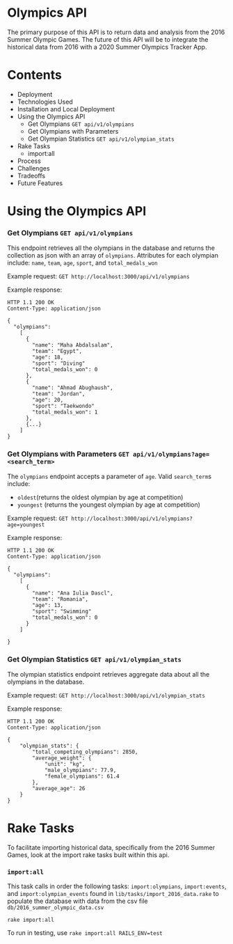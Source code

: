 # Olympics API

The primary purpose of this API is to return data and analysis from the 2016 Summer Olympic Games. The future of this API will be to integrate the historical data from 2016 with a 2020 Summer Olympics Tracker App.

# Contents
- Deployment
- Technologies Used
- Installation and Local Deployment
- Using the Olympics API
  - Get Olympians `GET api/v1/olympians`
  - Get Olympians with Parameters
  - Get Olympian Statistics `GET api/v1/olympian_stats`
- Rake Tasks
  - import:all
- Process
- Challenges
- Tradeoffs
- Future Features

# Using the Olympics API

### Get Olympians `GET api/v1/olympians`

This endpoint retrieves all the olympians in the database and returns the collection as json with an array of `olympians`. Attributes for each olympian include: `name`, `team`, `age`, `sport`, and `total_medals_won`

Example request: `GET http://localhost:3000/api/v1/olympians`

Example response:
```
HTTP 1.1 200 OK
Content-Type: application/json

{
  "olympians":
    [
      {
        "name": "Maha Abdalsalam",
        "team": "Egypt",
        "age": 18,
        "sport": "Diving"
        "total_medals_won": 0
      },
      {
        "name": "Ahmad Abughaush",
        "team": "Jordan",
        "age": 20,
        "sport": "Taekwondo"
        "total_medals_won": 1
      },
      {...}
    ]
}
```

### Get Olympians with Parameters `GET api/v1/olympians?age=<search_term>`

The `olympians` endpoint accepts a parameter of `age`. Valid `search_term`s include:
- `oldest`(returns the oldest olympian by age at competition)
- `youngest` (returns the youngest olympian by age at competition)

Example request: `GET http://localhost:3000/api/v1/olympians?age=youngest`

Example response:
```
HTTP 1.1 200 OK
Content-Type: application/json

{
  "olympians":
    [
      {
        "name": "Ana Iulia Dascl",
        "team": "Romania",
        "age": 13,
        "sport": "Swimming"
        "total_medals_won": 0
      }
    ]

}
```

### Get Olympian Statistics `GET api/v1/olympian_stats`

The olympian statistics endpoint retrieves aggregate data about all the olympians in the database.

Example request: `GET http://localhost:3000/api/v1/olympian_stats`

Example response:
```
HTTP 1.1 200 OK
Content-Type: application/json

{
    "olympian_stats": {
        "total_competing_olympians": 2850,
        "average_weight": {
            "unit": "kg",
            "male_olympians": 77.9,
            "female_olympians": 61.4
        },
        "average_age": 26
    }
}
```

# Rake Tasks

To facilitate importing historical data, specifically from the 2016 Summer Games, look at the import rake tasks built within this api.

### `import:all`

This task calls in order the following tasks: `import:olympians`, `import:events`, and `import:olympian_events` found in `lib/tasks/import_2016_data.rake` to populate the database with data from the csv file `db/2016_summer_olympic_data.csv`

```
rake import:all
```

To run in testing, use `rake import:all RAILS_ENV=test`
